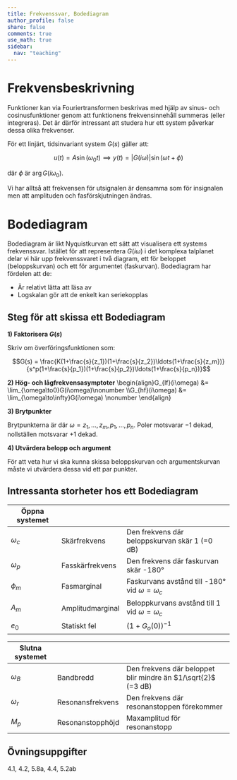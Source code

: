 ```yaml
---
title: Frekvenssvar, Bodediagram
author_profile: false
share: false
comments: true
use_math: true
sidebar:
  nav: "teaching"
---
```

# Frekvensbeskrivning
Funktioner kan via Fouriertransformen beskrivas med hjälp av sinus- och cosinusfunktioner genom att funktionens frekvensinnehåll summeras (eller integreras). 
Det är därför intressant att studera hur ett system påverkar dessa olika frekvenser. 

För ett linjärt, tidsinvariant system $G(s)$ gäller att:

$$
u(t) = A\sin(\omega_0t) \implies y(t) = |G(i\omega)| \sin(\omega t + \phi)
$$

där $\phi$ är $\arg G(i\omega_0)$.

Vi har alltså att frekvensen för utsignalen är densamma som för insignalen men att amplituden och fasförskjutningen ändras. 

# Bodediagram
Bodediagram är likt Nyquistkurvan ett sätt att visualisera ett systems frekvenssvar. Istället för att representera $G(i\omega)$ i det komplexa talplanet delar vi här upp frekvenssvaret i två diagram, ett för beloppet (beloppskurvan) och ett för argumentet (faskurvan). Bodediagram har fördelen att de:
* Är relativt lätta att läsa av
* Logskalan gör att de enkelt kan seriekopplas


## Steg för att skissa ett Bodediagram

__1) Faktorisera $G(s)$__

Skriv om överföringsfunktionen som:

$$G(s) = \frac{K(1+\frac{s}{z_1})(1+\frac{s}{z_2})\ldots(1+\frac{s}{z_m})}{s^p(1+\frac{s}{p_1})(1+\frac{s}{p_2})\ldots(1+\frac{s}{p_n})}$$

__2) Hög- och lågfrekvensasymptoter__
\begin{align}G_{lf}(i\omega) &= \lim_{\omega\to0}G(i\omega)\nonumber \\\\G_{hf}(i\omega) &= \lim_{\omega\to\infty}G(i\omega) \nonumber \end{align}

__3) Brytpunkter__

Brytpunkterna är där $\omega=z_1,\ldots,z_m, p_1, \ldots, p_n$. Poler motsvarar $-1$ dekad, nollställen motsvarar $+1$ dekad. 

__4)  Utvärdera belopp och argument__

För att veta hur vi ska kunna skissa beloppskurvan och argumentskurvan måste vi utvärdera dessa vid ett par punkter. 

## Intressanta storheter hos ett Bodediagram

| Öppna systemet|                |       |
| ------------ |----------------| ------|
| $\omega_c$  | Skärfrekvens    | Den frekvens där beloppskurvan skär 1 (=0 dB) |
| $\omega_p$  | Fasskärfrekvens | Den frekvens där faskurvan skär -180°|
| $\phi_m$    | Fasmarginal     | Faskurvans avstånd till -180° vid $\omega=\omega_c$|
| $A_m$       | Amplitudmarginal| Beloppkurvans avstånd till 1 vid $\omega=\omega_c$ |
| $e_0$       | Statiskt fel    | $(1+G_o(0))^{-1}$|

| Slutna systemet|              |       |
| ------------ |----------------| ------|
| $\omega_B$   | Bandbredd        | Den frekvens där beloppet blir mindre än $1/\sqrt{2}$ (=3 dB)|
| $\omega_r$   | Resonansfrekvens | Den frekvens där resonanstoppen förekommer|
| $M_p$        | Resonanstopphöjd | Maxamplitud för resonanstopp |

## Övningsuppgifter
4.1, 4.2, 5.8a, 4.4, 5.2ab
